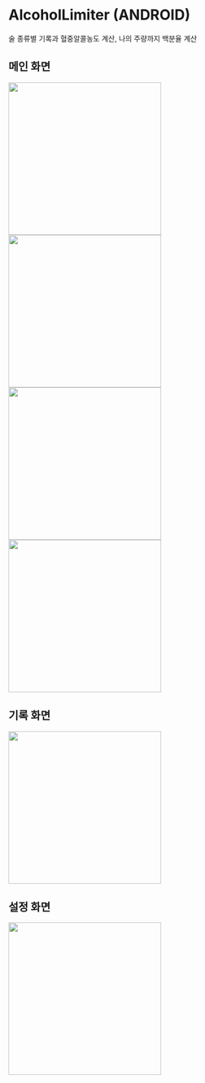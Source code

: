 # AlcoholLimiter (ANDROID)

술 종류별 기록과 혈중알콜농도 계산, 나의 주량까지 백분율 계산


## 메인 화면
<p align="left">
  <img src="https://user-images.githubusercontent.com/42573050/121488716-4f141080-ca0e-11eb-8ca4-34dfb5d32820.jpg"  width="300">
    <img src="https://user-images.githubusercontent.com/42573050/121488723-50ddd400-ca0e-11eb-9fb4-6f4eb4eecabf.jpg"  width="300">
    <img src="https://user-images.githubusercontent.com/42573050/121488721-50453d80-ca0e-11eb-8a73-82a1a85a96e8.jpg"  width="300">
    <img src="https://user-images.githubusercontent.com/42573050/121488725-51766a80-ca0e-11eb-8d12-1859f2f63e82.jpg"  width="300">
</p>


## 기록 화면
<img src="https://user-images.githubusercontent.com/42573050/121488730-52a79780-ca0e-11eb-9761-eddfd1b4e853.jpg"  width="300">


## 설정 화면

<img src="https://user-images.githubusercontent.com/42573050/121494697-ef206880-ca13-11eb-946a-666994b63916.jpg"  width="300">
